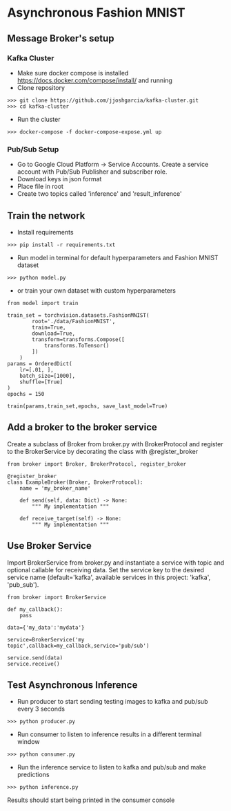 # Asynchronous Fashion MNIST

## Message Broker's setup
### Kafka Cluster

- Make sure docker compose is installed https://docs.docker.com/compose/install/ and running
- Clone repository
```
>>> git clone https://github.com/jjoshgarcia/kafka-cluster.git
>>> cd kafka-cluster
```
- Run the cluster
```
>>> docker-compose -f docker-compose-expose.yml up
```

### Pub/Sub Setup

- Go to Google Cloud Platform -> Service Accounts. Create a service account with Pub/Sub Publisher and subscriber role.
- Download keys in json format
- Place file in root
- Create two topics called 'inference' and 'result_inference'

## Train the network

- Install requirements
```
>>> pip install -r requirements.txt
```
- Run model in terminal for default hyperparameters and Fashion MNIST dataset
```
>>> python model.py
```
- or train your own dataset with custom hyperparameters
```
from model import train

train_set = torchvision.datasets.FashionMNIST(
        root='./data/FashionMNIST',
        train=True,
        download=True,
        transform=transforms.Compose([
            transforms.ToTensor()
        ])
    )
params = OrderedDict(
    lr=[.01, ],
    batch_size=[1000],
    shuffle=[True]
)
epochs = 150

train(params,train_set,epochs, save_last_model=True)
```

## Add a broker to the broker service
Create a subclass of Broker from broker.py with BrokerProtocol and register to the BrokerService by decorating the 
class with @register_broker
```
from broker import Broker, BrokerProtocol, register_broker

@register_broker
class ExampleBroker(Broker, BrokerProtocol):
    name = 'my_broker_name'

    def send(self, data: Dict) -> None:
        """ My implementation """

    def receive_target(self) -> None:
        """ My implementation """
```
## Use Broker Service 

Import BrokerService from broker.py and instantiate a service with topic and optional callable for receiving data. 
Set the service key to the desired service name (default='kafka', available services in this project: 'kafka', 'pub_sub').
```
from broker import BrokerService

def my_callback():
    pass
    
data={'my_data':'mydata'}
    
service=BrokerService('my topic',callback=my_callback,service='pub/sub')

service.send(data)
service.receive()
```


## Test Asynchronous Inference

- Run producer to start sending testing images to kafka and pub/sub every 3 seconds
```
>>> python producer.py
```
- Run consumer to listen to inference results in a different terminal window
```
>>> python consumer.py
```
- Run the inference service to listen to kafka and pub/sub and make predictions
```
>>> python inference.py
```
Results should start being printed in the consumer console